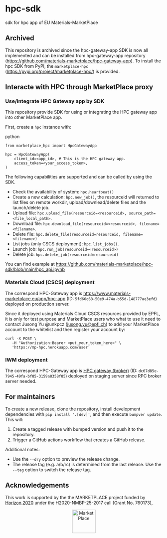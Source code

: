 # hpc-sdk
sdk for hpc app of EU Materials-MarketPlace

## Archived

This repository is archived since the hpc-gateway-app SDK is now all implemented and can be installed from hpc-gateway-app repository (https://github.com/materials-marketplace/hpc-gateway-app).
To install the hpc SDK from PyPI, the `marketplace-hpc` (https://pypi.org/project/marketplace-hpc/) is provided.

## Interacte with HPC through MarketPlace proxy

### Use/integrate HPC Gateway app by SDK

This repository provide SDK for using or integrating the HPC gateway app into other MarketPlace app.

First, create a `hpc` instance with:

python
```
from marketplace_hpc import HpcGatewayApp

hpc = HpcGatewayApp(
    client_id=<app_id>, # This is the HPC gateway app.
    access_token=<your_access_token>,
)
```

The following capabilities are supported and can be called by using the SDK.

- Check the availability of system: `hpc.heartbeat()`
- Create a new calculation: `hpc.new_job()`, the resourceid will returned to list files on remote workdir, upload/downlead/delete files and the launch/delete job.
- Upload file: `hpc.upload_file(resourceid=<resourceid>, source_path=<file_local_path>`.
- Download file: `hpc.download_file(resourceid=<resourceid>, filename=<filename>`.
- Delete file: `hpc.delete_file(resourceid=resourceid, filename=<filename>)`
- List jobs (only CSCS deployment): `hpc.list_jobs()`.
- Launch job: `hpc.run_job(resourceid=<resourceid>)`
- Delete job: `hpc.delete_job(resourceid=resourceid)`

You can find example at https://github.com/materials-marketplace/hpc-sdk/blob/main/hpc_api.ipynb

### Materials Cloud (CSCS) deployment

The correspond HPC-Gateway app is https://www.materials-marketplace.eu/app/hpc-app (ID: `5fd66c68-50e9-474a-b55d-148777ae3efd`) deployed on production server.

Since it deployed using Materials Cloud CSCS resources provided by EPFL, it is only for test purpose and MarketPlace users who what to use it need to contact Jusong Yu @unkpcz (jusong.yu@epfl.ch) to add your MarketPlace account to the whitelist and then register your account by:

```
curl -X POST \
   -H "Authorization:Bearer <put_your_token_here>" \
   'https://mp-hpc.herokuapp.com/user'
```

### IWM deployment

The correspond HPC-Gateway app is [HPC gateway (broker)](https://staging.materials-marketplace.eu/app/hpc-gateway-broker) (ID: `dc67d85e-7945-49fa-bf85-3159a8358f85`) deployed on staging server since RPC broker server needed.

## For maintainers

To create a new release, clone the repository, install development dependencies with `pip install '.[dev]'`, and then execute `bumpver update`.
This will:

  1. Create a tagged release with bumped version and push it to the repository.
  2. Trigger a GitHub actions workflow that creates a GitHub release.

Additional notes:

  - Use the `--dry` option to preview the release change.
  - The release tag (e.g. a/b/rc) is determined from the last release.
    Use the `--tag` option to switch the release tag.

## Acknowledgements

This work is supported by the
the MARKETPLACE project funded by [Horizon 2020](https://ec.europa.eu/programmes/horizon2020/) under the H2020-NMBP-25-2017 call (Grant No. 760173),

<div style="text-align:center">
 <img src="miscellaneous/logos/MarketPlace.png" alt="MarketPlace" height="75px">
</div>
